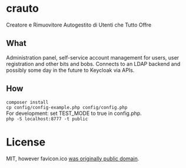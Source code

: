 # crauto

Creatore e
Rimuovitore
Autogestito di
Utenti che
Tutto
Offre

## What

Administration panel, self-service account management for users, user registration and other bits and bobs.
Connects to an LDAP backend and possibly some day in the future to Keycloak via APIs.

## How

`composer install`  
`cp config/config-example.php config/config.php`  
For development: set TEST_MODE to true in config.php.  
`php -S localhost:8777 -t public`

# License

MIT, however favicon.ico [was originally public domain](https://www.wpclipart.com/food/vegetables/cabbage/green_cabbage.png.html).
